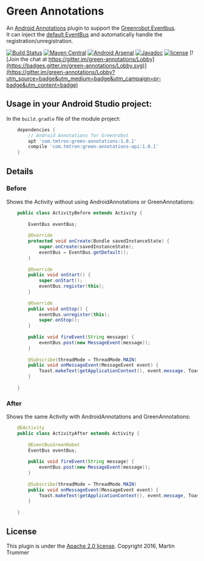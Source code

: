 # Green Annotations

An [Android Annotations](http://androidannotations.org/) plugin to support the [Greenrobot Eventbus](http://greenrobot.org/eventbus/).  
It can inject the [default EventBus](http://greenrobot.org/files/eventbus/javadoc/3.0/org/greenrobot/eventbus/EventBus.html#getDefault--) and automatically handle the registration/unregistration.

<!--
 ![] is the markdown syntax to add an image and this is surounded by a link to the travis-ci builds page
-->
[![Build Status](https://travis-ci.org/tmtron/green-annotations.svg?label=travis)](https://travis-ci.org/tmtron/green-annotations/builds) [![Maven Central](https://img.shields.io/maven-central/v/com.tmtron/green-annotations.svg?maxAge=2592000)](https://maven-badges.herokuapp.com/maven-central/com.tmtron/green-annotations) [![Android Arsenal](https://img.shields.io/badge/Android%20Arsenal-green--annotations-green.svg?style=true)](https://android-arsenal.com/details/1/4405) [![Javadoc](https://javadoc-emblem.rhcloud.com/doc/com.tmtron/green-annotations/badge.svg)](http://www.javadoc.io/doc/com.tmtron/green-annotations/) [![license](https://img.shields.io/github/license/tmtron/green-annotations.svg?maxAge=2592000)](https://raw.githubusercontent.com/tmtron/green-annotations/develop/LICENSE) [![Join the chat at https://gitter.im/green-annotations/Lobby](https://badges.gitter.im/green-annotations/Lobby.svg)](https://gitter.im/green-annotations/Lobby?utm_source=badge&utm_medium=badge&utm_campaign=pr-badge&utm_content=badge)

## Usage in your Android Studio project:

In the `build.gradle` file of the module project:

```gradle
    dependencies {
        // Android Annotations for Greenrobot
        apt 'com.tmtron:green-annotations:1.0.1'
        compile 'com.tmtron:green-annotations-api:1.0.1'
    }
```

## Details

### Before
Shows the Activity without using AndroidAnnotations or GreenAnnotations: 

```java
    public class ActivityBefore extends Activity {
    
        EventBus eventBus;
    
        @Override
        protected void onCreate(Bundle savedInstanceState) {
            super.onCreate(savedInstanceState);
            eventBus = EventBus.getDefault();
        }
    
        @Override
        public void onStart() {
            super.onStart();
            eventBus.register(this);
        }
    
        @Override
        public void onStop() {
            eventBus.unregister(this);
            super.onStop();
        }
    
        public void fireEvent(String message) {
            eventBus.post(new MessageEvent(message));
        }
    
        @Subscribe(threadMode = ThreadMode.MAIN)
        public void onMessageEvent(MessageEvent event) {
            Toast.makeText(getApplicationContext(), event.message, Toast.LENGTH_SHORT).show();
        }
    
    }
```

### After
Shows the same Activity with AndroidAnnotations and GreenAnnotations:

```java
    @EActivity
    public class ActivityAfter extends Activity {
    
        @EventBusGreenRobot
        EventBus eventBus;
    
        public void fireEvent(String message) {
            eventBus.post(new MessageEvent(message));
        }
    
        @Subscribe(threadMode = ThreadMode.MAIN)
        public void onMessageEvent(MessageEvent event) {
            Toast.makeText(getApplicationContext(), event.message, Toast.LENGTH_SHORT).show();
        }
    
    }
```


## License
This plugin is under the [Apache 2.0 license](http://www.apache.org/licenses/LICENSE-2.0.html). Copyright 2016, Martin Trummer
